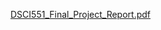 [DSCI551_Final_Project_Report.pdf](https://github.com/dhanup6068/Global_parameters_for_major_economies/files/11647350/DSCI551_Final_Project_Report.pdf)
